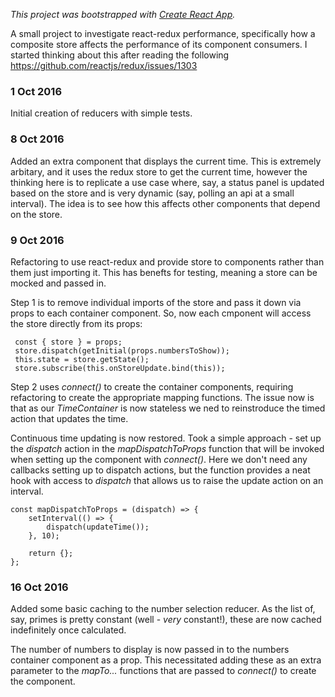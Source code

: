 *This project was bootstrapped with [Create React App](https://github.com/facebookincubator/create-react-app).*

A small project to investigate react-redux performance, specifically how a composite store affects the performance of its component consumers. I started thinking about this after reading the following https://github.com/reactjs/redux/issues/1303

### 1 Oct 2016
Initial creation of reducers with simple tests.

### 8 Oct 2016
Added an extra component that displays the current time. This is extremely arbitary, and it uses the redux store to get the current time, however the thinking here is to replicate a use case where, say, a status panel is updated based on the store and is very dynamic (say, polling an api at a small interval). The idea is to see how this affects other components that depend on the store.

### 9 Oct 2016
Refactoring to use react-redux and provide store to components rather than them just importing it. This has benefts for testing, meaning a store can be mocked and passed in. 

Step 1 is to remove individual imports of the store and pass it down via props to each container component. So, now each cmponent will access the store directly from its props:

~~~
 const { store } = props;
 store.dispatch(getInitial(props.numbersToShow));
 this.state = store.getState();
 store.subscribe(this.onStoreUpdate.bind(this));
~~~

Step 2 uses *connect()* to create the container components, requiring refactoring to create the appropriate mapping functions. The issue now is that as our *TimeContainer* is now stateless we ned to reinstroduce the timed action that updates the time. 

Continuous time updating is now restored. Took a simple approach - set up the *dispatch* action in the *mapDispatchToProps* function that will be invoked when setting up the component with *connect()*. Here we don't need any callbacks setting up to dispatch actions, but the function provides a neat hook with access to *dispatch* that allows us to raise the update action on an interval.

~~~
const mapDispatchToProps = (dispatch) => {
    setInterval(() => {
        dispatch(updateTime());
    }, 10);

    return {};
};
~~~

### 16 Oct 2016
Added some basic caching to the number selection reducer. As the list of, say, primes is pretty constant (well - *very* constant!), these are now cached indefinitely once calculated.

The number of numbers to display is now passed in to the numbers container component as a prop. This necessitated adding these as an extra parameter to the *mapTo...* functions that are passed to *connect()* to create the component.
